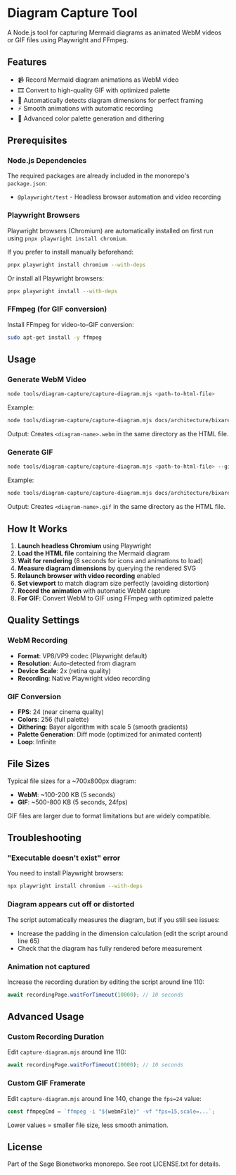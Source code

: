 # Diagram Capture Tool

A Node.js tool for capturing Mermaid diagrams as animated WebM videos or GIF files using Playwright and FFmpeg.

## Features

- 📹 Record Mermaid diagram animations as WebM video
- 🎞️ Convert to high-quality GIF with optimized palette
- 📐 Automatically detects diagram dimensions for perfect framing
- ⚡ Smooth animations with automatic recording
- 🎨 Advanced color palette generation and dithering

## Prerequisites

### Node.js Dependencies

The required packages are already included in the monorepo's `package.json`:

- `@playwright/test` - Headless browser automation and video recording

### Playwright Browsers

Playwright browsers (Chromium) are automatically installed on first run using `pnpx playwright install chromium`.

If you prefer to install manually beforehand:

```bash
pnpx playwright install chromium --with-deps
```

Or install all Playwright browsers:

```bash
pnpx playwright install --with-deps
```

### FFmpeg (for GIF conversion)

Install FFmpeg for video-to-GIF conversion:

```bash
sudo apt-get install -y ffmpeg
```

## Usage

### Generate WebM Video

```bash
node tools/diagram-capture/capture-diagram.mjs <path-to-html-file>
```

Example:

```bash
node tools/diagram-capture/capture-diagram.mjs docs/architecture/bixarena-architecture.html
```

Output: Creates `<diagram-name>.webm` in the same directory as the HTML file.

### Generate GIF

```bash
node tools/diagram-capture/capture-diagram.mjs <path-to-html-file> --gif
```

Example:

```bash
node tools/diagram-capture/capture-diagram.mjs docs/architecture/bixarena-architecture.html --gif
```

Output: Creates `<diagram-name>.gif` in the same directory as the HTML file.

## How It Works

1. **Launch headless Chromium** using Playwright
2. **Load the HTML file** containing the Mermaid diagram
3. **Wait for rendering** (8 seconds for icons and animations to load)
4. **Measure diagram dimensions** by querying the rendered SVG
5. **Relaunch browser with video recording** enabled
6. **Set viewport** to match diagram size perfectly (avoiding distortion)
7. **Record the animation** with automatic WebM capture
8. **For GIF**: Convert WebM to GIF using FFmpeg with optimized palette

## Quality Settings

### WebM Recording

- **Format**: VP8/VP9 codec (Playwright default)
- **Resolution**: Auto-detected from diagram
- **Device Scale**: 2x (retina quality)
- **Recording**: Native Playwright video recording

### GIF Conversion

- **FPS**: 24 (near cinema quality)
- **Colors**: 256 (full palette)
- **Dithering**: Bayer algorithm with scale 5 (smooth gradients)
- **Palette Generation**: Diff mode (optimized for animated content)
- **Loop**: Infinite

## File Sizes

Typical file sizes for a ~700x800px diagram:

- **WebM**: ~100-200 KB (5 seconds)
- **GIF**: ~500-800 KB (5 seconds, 24fps)

GIF files are larger due to format limitations but are widely compatible.

## Troubleshooting

### "Executable doesn't exist" error

You need to install Playwright browsers:

```bash
npx playwright install chromium --with-deps
```

### Diagram appears cut off or distorted

The script automatically measures the diagram, but if you still see issues:

- Increase the padding in the dimension calculation (edit the script around line 65)
- Check that the diagram has fully rendered before measurement

### Animation not captured

Increase the recording duration by editing the script around line 110:

```javascript
await recordingPage.waitForTimeout(10000); // 10 seconds
```

## Advanced Usage

### Custom Recording Duration

Edit `capture-diagram.mjs` around line 110:

```javascript
await recordingPage.waitForTimeout(10000); // 10 seconds
```

### Custom GIF Framerate

Edit `capture-diagram.mjs` around line 140, change the `fps=24` value:

```javascript
const ffmpegCmd = `ffmpeg -i "${webmFile}" -vf "fps=15,scale=...`;
```

Lower values = smaller file size, less smooth animation.

## License

Part of the Sage Bionetworks monorepo. See root LICENSE.txt for details.
